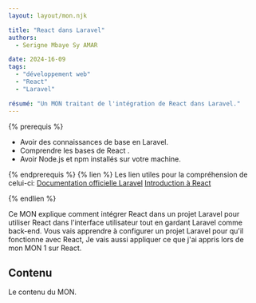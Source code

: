 ```yaml
---
layout: layout/mon.njk

title: "React dans Laravel"
authors:
  - Serigne Mbaye Sy AMAR

date: 2024-16-09
tags: 
  - "développement web"
  - "React"
  - "Laravel"

résumé: "Un MON traitant de l'intégration de React dans Laravel."
---
```


{% prerequis %}

- Avoir des connaissances de base en Laravel.
- Comprendre les bases de React .
- Avoir Node.js et npm installés sur votre machine.

{% endprerequis %}
{% lien %}
Les lien utiles pour la compréhension de celui-ci: 
[Documentation officielle Laravel](https://laravel.com/docs/10.x)
[Introduction à React](https://legacy.reactjs.org/docs/getting-started.html)

{% endlien %}

Ce MON explique comment intégrer React dans un projet Laravel pour utiliser React dans l'interface utilisateur tout en gardant Laravel comme back-end. Vous vais apprendre à configurer un projet Laravel pour qu'il fonctionne avec React, Je vais aussi appliquer ce que j'ai appris lors de mon MON 1 sur React.

## Contenu

Le contenu du MON.
